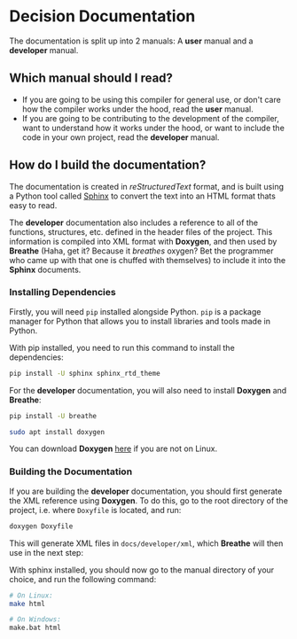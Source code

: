 # Decision Documentation

The documentation is split up into 2 manuals: A **user** manual and a
**developer** manual.

## Which manual should I read?

* If you are going to be using this compiler for general use, or don't care how
the compiler works under the hood, read the **user** manual.
* If you are going to be contributing to the development of the compiler, want
to understand how it works under the hood, or want to include the code in your
own project, read the **developer** manual.

## How do I build the documentation?

The documentation is created in *reStructuredText* format, and is built using a
Python tool called [Sphinx](http://www.sphinx-doc.org/en/master/) to convert
the text into an HTML format thats easy to read.

The **developer** documentation also includes a reference to all of the
functions, structures, etc. defined in the header files of the project.
This information is compiled into XML format with **Doxygen**, and then used
by **Breathe** (Haha, get it? Because it *breathes* oxygen? Bet the programmer
who came up with that one is chuffed with themselves) to include it into the
**Sphinx** documents.

### Installing Dependencies

Firstly, you will need `pip` installed alongside Python. `pip` is a package
manager for Python that allows you to install libraries and tools made in
Python.

With pip installed, you need to run this command to install the dependencies:
```bash
pip install -U sphinx sphinx_rtd_theme
```

For the **developer** documentation, you will also need to install **Doxygen**
and **Breathe**:
```bash
pip install -U breathe

sudo apt install doxygen
```

You can download **Doxygen** [here](http://www.doxygen.nl/download.html) if
you are not on Linux.

### Building the Documentation

If you are building the **developer** documentation, you should first generate
the XML reference using **Doxygen**. To do this, go to the root directory of
the project, i.e. where `Doxyfile` is located, and run:
```bash
doxygen Doxyfile
```

This will generate XML files in `docs/developer/xml`, which **Breathe** will
then use in the next step:

With sphinx installed, you should now go to the manual directory of your choice,
and run the following command:
```bash
# On Linux:
make html

# On Windows:
make.bat html
```